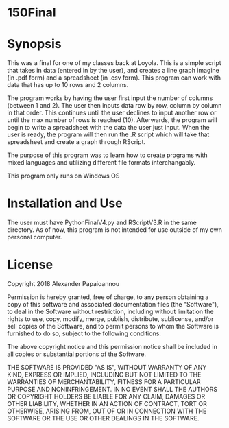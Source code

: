 # 150Final

# Synopsis

This was a final for one of my classes back at Loyola. This is a simple script that takes in data (entered in by the user), and creates a line graph imagine (in .pdf form) and a spreadsheet (in .csv form).
This program can work with data that has up to 10 rows and 2 columns.  

The program works by having the user first input the number of columns (between 1 and 2). The user then inputs data row by row, column by column in that order.  This continues until the user declines to input another row or until the max number of rows is reached (10).  Afterwards, the program will begin to write a spreadsheet with the data the user just input.  When the user is ready, the program will then run the .R script which will take that spreadsheet and create a graph through RScript.

The purpose of this program was to learn how to create programs with mixed languages and utilizing different file formats interchangably. 

This program only runs on Windows OS

# Installation and Use

The user must have PythonFinalV4.py and RScriptV3.R in the same directory.  As of now, this program is not intended for use outside of my own personal computer.

# License 

Copyright 2018 Alexander Papaioannou

Permission is hereby granted, free of charge, to any person obtaining a copy of this software and associated documentation files (the "Software"), to deal in the Software without restriction, including without limitation the rights to use, copy, modify, merge, publish, distribute, sublicense, and/or sell copies of the Software, and to permit persons to whom the Software is furnished to do so, subject to the following conditions:

The above copyright notice and this permission notice shall be included in all copies or substantial portions of the Software.

THE SOFTWARE IS PROVIDED "AS IS", WITHOUT WARRANTY OF ANY KIND, EXPRESS OR IMPLIED, INCLUDING BUT NOT LIMITED TO THE WARRANTIES OF MERCHANTABILITY, FITNESS FOR A PARTICULAR PURPOSE AND NONINFRINGEMENT. IN NO EVENT SHALL THE AUTHORS OR COPYRIGHT HOLDERS BE LIABLE FOR ANY CLAIM, DAMAGES OR OTHER LIABILITY, WHETHER IN AN ACTION OF CONTRACT, TORT OR OTHERWISE, ARISING FROM, OUT OF OR IN CONNECTION WITH THE SOFTWARE OR THE USE OR OTHER DEALINGS IN THE SOFTWARE.
